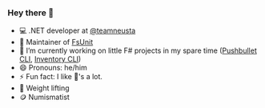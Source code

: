 ### Hey there 👋

- 💻 .NET developer at [@teamneusta](https://github.com/teamneusta)
- 🚧 Maintainer of [FsUnit](https://github.com/fsprojects/FsUnit)
- 🔭 I’m currently working on little F# projects in my spare time ([Pushbullet CLI](https://github.com/CaptnCodr/pushbullet-cli), [Inventory CLI](https://github.com/CaptnCodr/inventory-cli))
- 😄 Pronouns: he/him
- ⚡ Fun fact: I like 🥑's a lot.
- 💪 Weight lifting
- 🪙 Numismatist

<!--
**CaptnCodr/CaptnCodr** is a ✨ _special_ ✨ repository because its `README.md` (this file) appears on your GitHub profile.

Here are some ideas to get you started:

- 🌱 I’m currently learning ...
- 👯 I’m looking to collaborate on ...
- 🤔 I’m looking for help with ...
- 💬 Ask me about ...
- 📫 How to reach me: ...
-->
